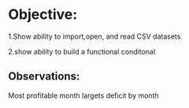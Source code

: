 # Objective: 
  1.Show ability to import,open, and read CSV datasets
  
  2.show ability to build a functional conditonal

## Observations: 
 Most profitable month
 largets deficit by month
 

